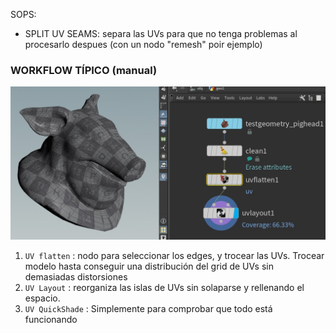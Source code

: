 
SOPS:

- SPLIT UV SEAMS: separa las UVs para que no tenga problemas al procesarlo despues (con un nodo "remesh" poir ejemplo)

### WORKFLOW TÍPICO (manual)   

![MoCap mapping example](./images/UV_flatten.jpg)

1) `UV flatten` : nodo para seleccionar los edges, y trocear las UVs. Trocear modelo hasta conseguir una distribución del grid de UVs sin demasiadas distorsiones
2) `UV Layout` : reorganiza las islas de UVs sin solaparse y rellenando el espacio.
3) `UV QuickShade` : Simplemente para comprobar que todo está funcionando



